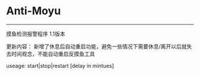 # Anti-Moyu


----
摸鱼检测报警程序 1.1版本

更新内容：
新增了休息后自动重启功能，避免一些情况下需要休息/离开以后就失去时间观念，不能自动重启反摸鱼工具


useage: start|stop|restart [delay in mintues]
